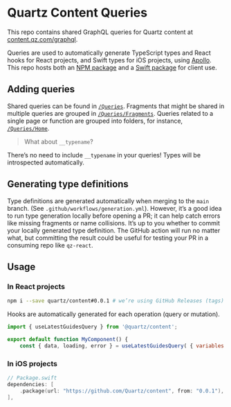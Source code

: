 # Quartz Content Queries

This repo contains shared GraphQL queries for Quartz content at [content.qz.com/graphql](https://content.qz.com/graphql).

Queries are used to automatically generate TypeScript types and React hooks for React projects, and Swift types for iOS projects, using [Apollo](https://www.apollographql.com/docs/). This repo hosts both an [NPM package](/package.json) and a [Swift package](/Package.swift) for client use.

## Adding queries

Shared queries can be found in [`/Queries`](/Queries). Fragments that might be shared in multiple queries are grouped in [`/Queries/Fragments`](/Queries/Fragments). Queries related to a single page or function are grouped into folders, for instance, [`/Queries/Home`](/Queries/Home).

> What about `__typename`?

There’s no need to include `__typename` in your queries! Types will be introspected automatically.

## Generating type definitions

Type definitions are generated automatically when merging to the `main` branch. (See `.github/workflows/generation.yml`). However, it’s a good idea to run type generation locally before opening a PR; it can help catch errors like missing fragments or name collisions. It’s up to you whether to commit your locally generated type definition. The GitHub action will run no matter what, but committing the result could be useful for testing your PR in a consuming repo like `qz-react`.

## Usage

### In React projects

```sh
npm i --save quartz/content#0.0.1 # we’re using GitHub Releases (tags) for versioning
```

Hooks are automatically generated for each operation (query or mutation).

```jsx
import { useLatestGuidesQuery } from '@quartz/content';

export default function MyComponent() {
	const { data, loading, error } = useLatestGuidesQuery( { variables: { perPage: 3 } } );
```

### In iOS projects

```swift
// Package.swift
dependencies: [
    .package(url: "https://github.com/Quartz/content", from: "0.0.1"),
],
```
